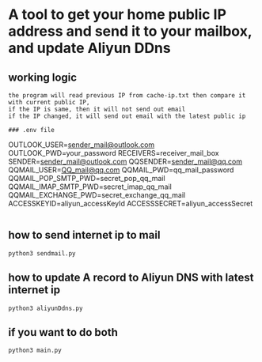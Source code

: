 # A tool to get your home public IP address and send it to your mailbox, and update Aliyun DDns 
## working logic
```
the program will read previous IP from cache-ip.txt then compare it with current public IP,
if the IP is same, then it will not send out email
if the IP changed, it will send out email with the latest public ip

### .env file
```
OUTLOOK_USER=sender_mail@outlook.com
OUTLOOK_PWD=your_password
RECEIVERS=receiver_mail_box
SENDER=sender_mail@outlook.com
QQSENDER=sender_mail@qq.com
QQMAIL_USER=QQ_mail@qq.com
QQMAIL_PWD=qq_mail_password
QQMAIL_POP_SMTP_PWD=secret_pop_qq_mail
QQMAIL_IMAP_SMTP_PWD=secret_imap_qq_mail
QQMAIL_EXCHANGE_PWD=secret_exchange_qq_mail
ACCESSKEYID=aliyun_accessKeyId
ACCESSSECRET=aliyun_accessSecret
```

```
## how to send internet ip to mail 
```
python3 sendmail.py
```
## how to update A record to Aliyun DNS with latest internet ip

```
python3 aliyunDdns.py
```
## if you want to do both 
```
python3 main.py 
```

